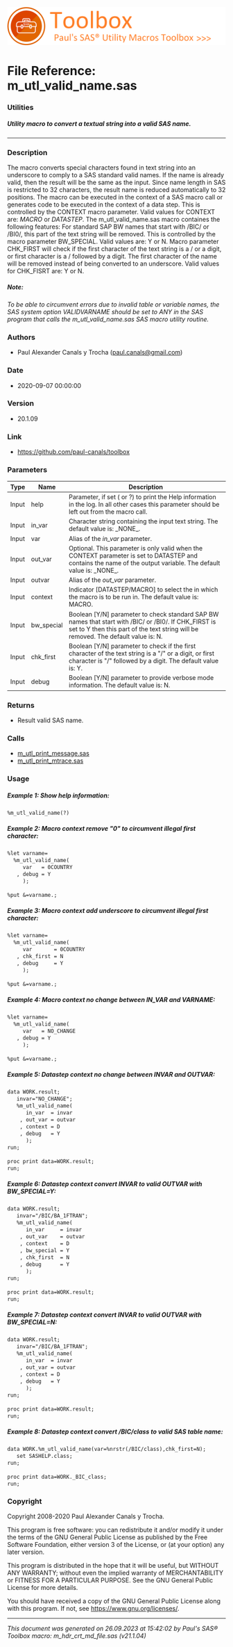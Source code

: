 ![../../misc/images/doc_banner.png](../../misc/images/doc_banner.png)
# 
# File Reference: m_utl_valid_name.sas

### Utilities

##### Utility macro to convert a textual string into a valid SAS name.

***

### Description
The macro converts special characters found in text string into an underscore to comply to a SAS standard valid names. If the name is already valid, then the result will be the same as the input. Since name length in SAS is restricted to 32 characters, the result name is reduced automatically to 32 positions. The macro can be executed in the context of a SAS macro call or generates code to be executed in the context of a data step. This is controlled by the CONTEXT macro parameter. Valid values for CONTEXT are: _MACRO_ or _DATASTEP_.
 The m_utl_valid_name.sas macro containes the following features:
 For standard SAP BW names that start with \/BIC/ or \/BI0/, this
 part of the text string will be removed. This is controlled by the macro parameter BW_SPECIAL. Valid values are: Y or N.
 Macro parameter CHK_FIRST will check if the first character
 of the text string is a \/ or a digit, or first character is a \/ followed by a digit. The first character of the name will be removed instead of being converted to an underscore. Valid values for CHK_FISRT are: Y or N.


##### *Note:*
*To be able to circumvent errors due to invalid table or variable names, the SAS system option VALIDVARNAME should be set to ANY in the SAS program that calls the m_utl_valid_name.sas SAS macro utility routine.*

### Authors
* Paul Alexander Canals y Trocha (paul.canals@gmail.com)

### Date
* 2020-09-07 00:00:00

### Version
* 20.1.09

### Link
* https://github.com/paul-canals/toolbox

### Parameters
| Type | Name | Description |
| ---- | ---- | ----------- |
| Input | help | Parameter, if set ( or ?) to print the Help information in the log. In all other cases this parameter should be left out from the macro call. |
| Input | in_var | Character string containing the input text string. The default value is: \_NONE\_. |
| Input | var | Alias of the _in_var_ parameter. |
| Input | out_var | Optional. This parameter is only valid when the CONTEXT parameter is set to DATASTEP and contains the name of the output variable. The default value is: \_NONE\_. |
| Input | outvar | Alias of the _out_var_ parameter. |
| Input | context | Indicator [DATASTEP/MACRO] to select the in which the macro is to be run in. The default value is: MACRO. |
| Input | bw_special | Boolean [Y/N] parameter to check standard SAP BW names that start with /BIC/ or /BI0/. If CHK_FIRST is set to Y then this part of the text string will be removed. The default value is: N. |
| Input | chk_first | Boolean [Y/N] parameter to check if the first character of the text string is a "/" or a digit, or first character is "/" followed by a digit. The default value is: Y. |
| Input | debug | Boolean [Y/N] parameter to provide verbose mode information. The default value is: N. |

### Returns
* Result valid SAS name.

### Calls
* [m_utl_print_message.sas](m_utl_print_message.md)
* [m_utl_print_mtrace.sas](m_utl_print_mtrace.md)

### Usage

##### Example 1: Show help information:
```sas
%m_utl_valid_name(?)
```

##### Example 2: Macro context remove "0" to circumvent illegal first character:
```sas
%let varname=
  %m_utl_valid_name(
     var   = 0COUNTRY
   , debug = Y
     );

%put &=varname.;

```

##### Example 3: Macro context add underscore to circumvent illegal first character:
```sas
%let varname=
  %m_utl_valid_name(
     var       = 0COUNTRY
   , chk_first = N
   , debug     = Y
     );

%put &=varname.;

```

##### Example 4: Macro context no change between IN_VAR and VARNAME:
```sas
%let varname=
  %m_utl_valid_name(
     var   = NO_CHANGE
   , debug = Y
     );

%put &=varname.;

```

##### Example 5: Datastep context no change between INVAR and OUTVAR:
```sas
data WORK.result;
   invar="NO_CHANGE";
   %m_utl_valid_name(
      in_var  = invar
    , out_var = outvar
    , context = D
    , debug   = Y
      );
run;

proc print data=WORK.result;
run;

```

##### Example 6: Datastep context convert INVAR to valid OUTVAR with BW_SPECIAL=Y:
```sas
data WORK.result;
   invar="/BIC/BA_1FTRAN";
   %m_utl_valid_name(
      in_var     = invar
    , out_var    = outvar
    , context    = D
    , bw_special = Y
    , chk_first  = N
    , debug      = Y
      );
run;

proc print data=WORK.result;
run;

```

##### Example 7: Datastep context convert INVAR to valid OUTVAR with BW_SPECIAL=N:
```sas
data WORK.result;
   invar="/BIC/BA_1FTRAN";
   %m_utl_valid_name(
      in_var  = invar
    , out_var = outvar
    , context = D
    , debug   = Y
      );
run;

proc print data=WORK.result;
run;

```

##### Example 8: Datastep context convert /BIC/class to valid SAS table name:
```sas
data WORK.%m_utl_valid_name(var=%nrstr(/BIC/class),chk_first=N);
   set SASHELP.class;
run;

proc print data=WORK._BIC_class;
run;

```

### Copyright
Copyright 2008-2020 Paul Alexander Canals y Trocha. 
 
This program is free software: you can redistribute it and/or modify 
it under the terms of the GNU General Public License as published by 
the Free Software Foundation, either version 3 of the License, or 
(at your option) any later version. 
 
This program is distributed in the hope that it will be useful, 
but WITHOUT ANY WARRANTY; without even the implied warranty of 
MERCHANTABILITY or FITNESS FOR A PARTICULAR PURPOSE. See the 
GNU General Public License for more details. 
 
You should have received a copy of the GNU General Public License 
along with this program. If not, see <https://www.gnu.org/licenses/>. 


***
*This document was generated on 26.09.2023 at 15:42:02  by Paul's SAS&reg; Toolbox macro: m_hdr_crt_md_file.sas (v21.1.04)*
